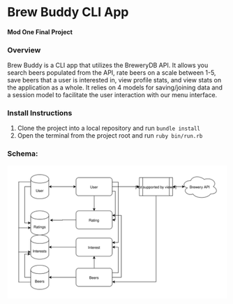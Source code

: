 # Brew Buddy CLI App

#### Mod One Final Project

### Overview

Brew Buddy is a CLI app that utilizes the BreweryDB API. It allows you search beers populated from the API, rate beers on a scale between 1-5, save beers that a user is interested in, view profile stats, and view stats on the application as a whole. It relies on 4 models for saving/joining data and a session model to facilitate the user interaction with our menu interface.

### Install Instructions

1. Clone the project into a local repository and run `bundle install`
2. Open the terminal from the project root and run `ruby bin/run.rb`

### Schema:

<p align="center">
<img  src= "https://github.com/cstatro/brew-buddy/blob/master/assets/Beer.svg">
</p>
